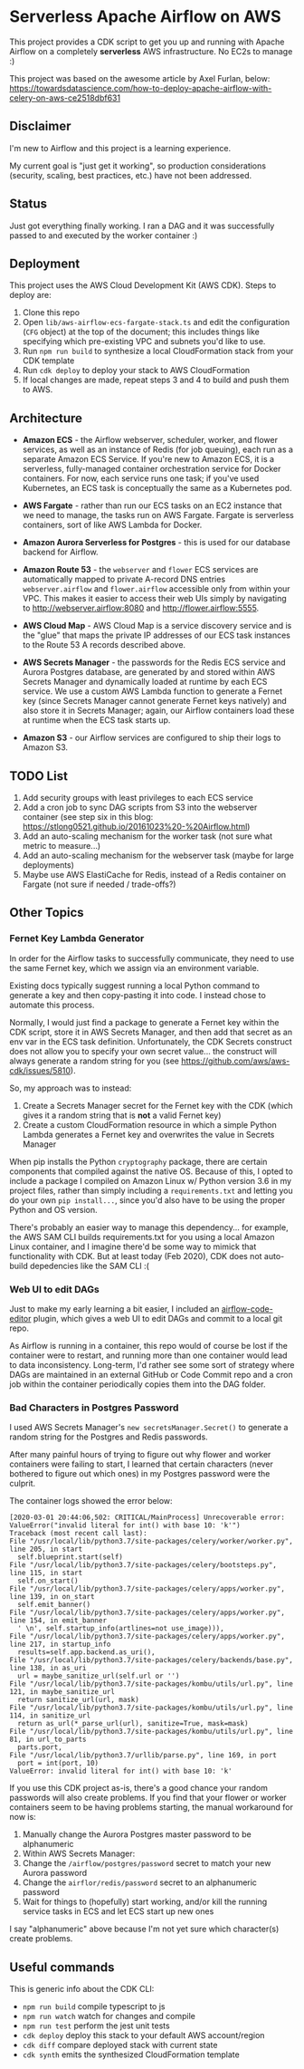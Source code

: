 # Serverless Apache Airflow on AWS

This project provides a CDK script to get you up and running with Apache Airflow on a completely **serverless** AWS infrastructure. No EC2s to manage :)

This project was based on the awesome article by Axel Furlan, below: 
https://towardsdatascience.com/how-to-deploy-apache-airflow-with-celery-on-aws-ce2518dbf631

## Disclaimer

I'm new to Airflow and this project is a learning experience.

My current goal is "just get it working", so production considerations (security, scaling, best practices, etc.) have not been addressed.

## Status

Just got everything finally working. I ran a DAG and it was successfully passed to and executed by the worker container :)

## Deployment

This project uses the AWS Cloud Development Kit (AWS CDK). Steps to deploy are: 

1. Clone this repo
2. Open `lib/aws-airflow-ecs-fargate-stack.ts` and edit the configuration (`CFG` object) at the top of the document; this includes things like specifying which pre-existing VPC and subnets you'd like to use. 
3. Run `npm run build` to synthesize a local CloudFormation stack from your CDK template
4. Run `cdk deploy` to deploy your stack to AWS CloudFormation
5. If local changes are made, repeat steps 3 and 4 to build and push them to AWS. 

## Architecture

* **Amazon ECS** - the Airflow webserver, scheduler, worker, and flower services, as well as an instance of Redis (for job queuing), each run as a separate Amazon ECS Service. If you're new to Amazon ECS, it is a serverless, fully-managed container orchestration service for Docker containers. For now, each service runs one task; if you've used Kubernetes, an ECS task is conceptually the same as a Kubernetes pod.

* **AWS Fargate** - rather than run our ECS tasks on an EC2 instance that we need to manage, the tasks run on AWS Fargate. Fargate is serverless containers, sort of like AWS Lambda for Docker. 

* **Amazon Aurora Serverless for Postgres** - this is used for our database backend for Airflow.

* **Amazon Route 53** - the `webserver` and `flower` ECS services are automatically mapped to private A-record DNS entries `webserver.airflow` and `flower.airflow` accessible only from within your VPC. This makes it easier to access their web UIs simply by navigating to http://webserver.airflow:8080 and http://flower.airflow:5555.

* **AWS Cloud Map** - AWS Cloud Map is a service discovery service and is the "glue" that maps the private IP addresses of our ECS task instances to the Route 53 A records described above. 

* **AWS Secrets Manager** - the passwords for the Redis ECS service and Aurora Postgres database, are generated by and stored within AWS Secrets Manager and dynamically loaded at runtime by each ECS service. We use a custom AWS Lambda function to generate a Fernet key (since Secrets Manager cannot generate Fernet keys natively) and also store it in Secrets Manager; again, our Airflow containers load these at runtime when the ECS task starts up. 

* **Amazon S3** - our Airflow services are configured to ship their logs to Amazon S3. 

## TODO List

1. Add security groups with least privileges to each ECS service
2. Add a cron job to sync DAG scripts from S3 into the webserver container (see step six in this blog: https://stlong0521.github.io/20161023%20-%20Airflow.html)
3. Add an auto-scaling mechanism for the worker task (not sure what metric to measure...)
4. Add an auto-scaling mechanism for the webserver task (maybe for large deployments)
5. Maybe use AWS ElastiCache for Redis, instead of a Redis container on Fargate (not sure if needed / trade-offs?)

## Other Topics

### Fernet Key Lambda Generator

In order for the Airflow tasks to successfully communicate, they need to use the same Fernet key, which we assign via an environment variable. 

Existing docs typically suggest running a local Python command to generate a key and then copy-pasting it into code. I instead chose to automate this process. 

Normally, I would just find a package to generate a Fernet key within the CDK script, store it in AWS Secrets Manager, and then add that secret as an env var in the ECS task definition. Unfortunately, the CDK Secrets construct does not allow you to specify your own secret value... the construct will always generate a random string for you (see https://github.com/aws/aws-cdk/issues/5810).

So, my approach was to instead: 
1. Create a Secrets Manager secret for the Fernet key with the CDK (which gives it a random string that is **not** a valid Fernet key)
2. Create a custom CloudFormation resource in which a simple Python Lambda generates a Fernet key and overwrites the value in Secrets Manager

When pip installs the Python `cryptography` package, there are certain components that compiled against the native OS. Because of this, I opted to include a package I compiled on Amazon Linux w/ Python version 3.6 in my project files, rather than simply including a `requirements.txt` and letting you do your own `pip install...`, since you'd also have to be using the proper Python and OS version. 

There's probably an easier way to manage this dependency... for example, the AWS SAM CLI builds requirements.txt for you using a local Amazon Linux container, and I imagine there'd be some way to mimick that functionality with CDK. But at least today (Feb 2020), CDK does not auto-build depedencies like the SAM CLI :(

### Web UI to edit DAGs

Just to make my early learning a bit easier, I included an [airflow-code-editor](https://github.com/andreax79/airflow-code-editor) plugin, which gives a web UI to edit DAGs and commit to a local git repo. 

As Airflow is running in a container, this repo would of course be lost if the container were to restart, and running more than one container would lead to data inconsistency. Long-term, I'd rather see some sort of strategy where DAGs are maintained in an external GitHub or Code Commit repo and a cron job within the container periodically copies them into the DAG folder.

### Bad Characters in Postgres Password

I used AWS Secrets Manager's `new secretsManager.Secret()` to generate a random string for the Postgres and Redis passwords. 

After many painful hours of trying to figure out why flower and worker containers were failing to start, I learned that certain characters (never bothered to figure out which ones) in my Postgres password were the culprit. 

The container logs showed the error below: 

```
[2020-03-01 20:44:06,502: CRITICAL/MainProcess] Unrecoverable error: ValueError("invalid literal for int() with base 10: 'k'")
Traceback (most recent call last):
File "/usr/local/lib/python3.7/site-packages/celery/worker/worker.py", line 205, in start
  self.blueprint.start(self)
File "/usr/local/lib/python3.7/site-packages/celery/bootsteps.py", line 115, in start
  self.on_start()
File "/usr/local/lib/python3.7/site-packages/celery/apps/worker.py", line 139, in on_start
  self.emit_banner()
File "/usr/local/lib/python3.7/site-packages/celery/apps/worker.py", line 154, in emit_banner
  ' \n', self.startup_info(artlines=not use_image))),
File "/usr/local/lib/python3.7/site-packages/celery/apps/worker.py", line 217, in startup_info
  results=self.app.backend.as_uri(),
File "/usr/local/lib/python3.7/site-packages/celery/backends/base.py", line 138, in as_uri
  url = maybe_sanitize_url(self.url or '')
File "/usr/local/lib/python3.7/site-packages/kombu/utils/url.py", line 121, in maybe_sanitize_url
  return sanitize_url(url, mask)
File "/usr/local/lib/python3.7/site-packages/kombu/utils/url.py", line 114, in sanitize_url
  return as_url(*_parse_url(url), sanitize=True, mask=mask)
File "/usr/local/lib/python3.7/site-packages/kombu/utils/url.py", line 81, in url_to_parts
  parts.port,
File "/usr/local/lib/python3.7/urllib/parse.py", line 169, in port
  port = int(port, 10)
ValueError: invalid literal for int() with base 10: 'k'
```

If you use this CDK project as-is, there's a good chance your random passwords will also create problems. If you find that your flower or worker containers seem to be having problems starting, the manual workaround for now is: 

1. Manually change the Aurora Postgres master password to be alphanumeric
2. Within AWS Secrets Manager:
  1. Change the `/airflow/postgres/password` secret to match your new Aurora password
  2. Change the `airflor/redis/password` secret to an alphanumeric password
3. Wait for things to (hopefully) start working, and/or kill the running service tasks in ECS and let ECS start up new ones

I say "alphanumeric" above because I'm not yet sure which character(s) create problems. 

## Useful commands

This is generic info about the CDK CLI: 

 * `npm run build`   compile typescript to js
 * `npm run watch`   watch for changes and compile
 * `npm run test`    perform the jest unit tests
 * `cdk deploy`      deploy this stack to your default AWS account/region
 * `cdk diff`        compare deployed stack with current state
 * `cdk synth`       emits the synthesized CloudFormation template
